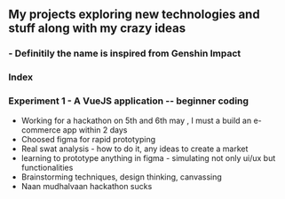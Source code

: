 ## My projects exploring new technologies and stuff along with my crazy ideas 
### - Definitily the name is inspired from Genshin Impact

### Index 
### Experiment 1 - A VueJS application -- beginner coding
* Working for a hackathon on 5th and 6th may , I must a build an e-commerce app within 2 days
* Choosed figma for rapid prototyping 
* Real swat analysis - how to do it, any ideas to create a market 
* learning to prototype anything in figma - simulating not only ui/ux but functionalities 
* Brainstorming techniques, design thinking, canvassing 
* Naan mudhalvaan hackathon sucks

